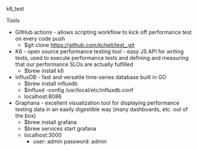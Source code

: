 k6_test

Tools
- GitHub actions - allows scripting workflow to kick off performance test on every code push
    - $git clone https://github.com/kcheli/test_.git
- K6 - open source performance testing tool - easy JS API for writing tests, used to execute performance tests and defining and measuring that our performance SLOs are actually fulfilled
    - $brew install k6
- InfluxDB - fast and versatile time-series database built in GO
    - $brew install influxdb
    - $influxd -config /usr/local/etc/influxdb.conf
    - localhost:8086
- Graphana - excellent visualization tool for displaying performance testing data in an easily digestible way (many dashboards, etc. out of the box)
    - $brew install grafana
    - $brew services start grafana
    - localhost:3000 
        - user: admin password: admin
